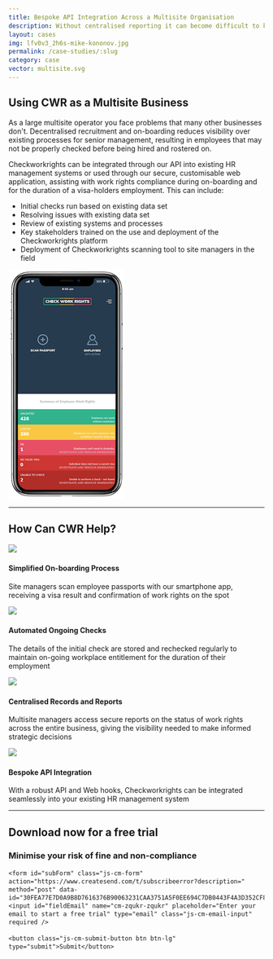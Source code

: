 ```yaml
---
title: Bespoke API Integration Across a Multisite Organisation
description: Without centralised reporting it can become difficult to keep a consistent on-boarding process that ensures compliance across an entire organisation.
layout: cases
img: lfv0v3_2h6s-mike-kononov.jpg
permalink: /case-studies/:slug
category: case
vector: multisite.svg
---
```


 <div class="row casehow text-center justify-content-center align-items-center">

<div class="col-lg-8 col-12 text-left">
<h2>Using CWR as a Multisite Business</h2>
<p>As a large multisite operator you face problems that many other businesses don't. Decentralised recruitment and on-boarding reduces visibility over existing processes for senior management, resulting in employees that may not be properly checked before being hired and rostered on.</p>

<p>Checkworkrights can be integrated through our API into existing HR management systems or used through our secure, customisable web application, assisting with work rights compliance during on-boarding and for the duration of a visa-holders employment. This can include:</p>

<ul>
<li>Initial checks run based on existing data set</li>
<li>Resolving issues with existing data set</li>
<li>Review of existing systems and processes</li>
<li>Key stakeholders trained on the use and deployment of the Checkworkrights platform</li>
<li>Deployment of Checkworkrights scanning tool to site managers in the field</li>
</ul>
</div>
<div class="col-lg-4 col-12"><img style="width: initial; padding: 0;float:none;" src="/assets/img/images/CWR_IphnX-copy.png"></div> 

<div class="col-12"><hr/></div> 
<div class="col-12"><h2 class="text-center">How Can CWR Help?</h2></div>
<div class="col-lg-6 col-12 text-left">
<img src="https://res.cloudinary.com/tssimmi/image/fetch/https://www.checkworkrights.com.au/assets/img/vectors/smartphone.svg">
<h4>Simplified On-boarding Process</h4> 
<p>Site managers scan employee passports with our smartphone app, receiving a visa result and confirmation of work rights on the spot</p>
</div>
<div class="col-lg-6 col-12">
<img src="https://res.cloudinary.com/tssimmi/image/fetch/https://www.checkworkrights.com.au/assets/img/vectors/calendar.svg">
<h4>Automated Ongoing Checks</h4>
<p>The details of the initial check are stored and rechecked regularly to maintain on-going workplace entitlement for the duration of their employment</p>
</div>
<div class="col-lg-6 col-12">
<img src="https://res.cloudinary.com/tssimmi/image/fetch/https://www.checkworkrights.com.au/assets/img/vectors/analytics.svg">
<h4>Centralised Records and Reports</h4>
<p>Multisite managers access secure reports on the status of work rights across the entire business, giving the visibility needed to make informed strategic decisions</p>
</div>
<div class="col-lg-6 col-12">
<img src="https://res.cloudinary.com/tssimmi/image/fetch/https://www.checkworkrights.com.au/assets/img/vectors/sharing.svg">
<h4>Bespoke API Integration</h4>
<p>With a robust API and Web hooks, Checkworkrights can be integrated seamlessly into your existing HR management system</p>
</div>
     
<div class="col-12"><hr/></div>
     
</div>
 
<div class="casecta text-center">
<h2>Download now for a free trial</h2>
<h3>Minimise your risk of fine and non-compliance</h3>
    
    <form id="subForm" class="js-cm-form" action="https://www.createsend.com/t/subscribeerror?description=" method="post" data-id="30FEA77E7D0A9B8D7616376B90063231CAA3751A5F0EE694C7DB0443F4A3D352CF8E9AEFBD18AFA098D6D01843F1FA243E1C7D2512F4669122582AAD7BC77F23">	
    <input id="fieldEmail" name="cm-zqukr-zqukr" placeholder="Enter your email to start a free trial" type="email" class="js-cm-email-input"
    required />

    <button class="js-cm-submit-button btn btn-lg" type="submit">Submit</button>

</form>
<script type="text/javascript" src="https://js.createsend1.com/javascript/copypastesubscribeformlogic.js"></script>
</div>
